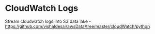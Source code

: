 # CloudWatch Logs

Stream cloudwatch logs into S3 data lake - https://github.com/vishaldesai/awsData/tree/master/cloudWatch/python
